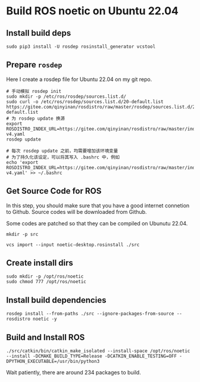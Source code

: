 # Build ROS noetic on Ubuntu 22.04

## Install build deps

```shell
sudo pip3 install -U rosdep rosinstall_generator vcstool
```

## Prepare `rosdep`

Here I create a rosdep file for Ubuntu 22.04 on my git repo.

```shell
# 手动模拟 rosdep init
sudo mkdir -p /etc/ros/rosdep/sources.list.d/
sudo curl -o /etc/ros/rosdep/sources.list.d/20-default.list https://gitee.com/qinyinan/rosdistro/raw/master/rosdep/sources.list.d/20-default.list
# 为 rosdep update 换源
export ROSDISTRO_INDEX_URL=https://gitee.com/qinyinan/rosdistro/raw/master/index-v4.yaml
rosdep update

# 每次 rosdep update 之前，均需要增加该环境变量
# 为了持久化该设定，可以将其写入 .bashrc 中，例如
echo 'export ROSDISTRO_INDEX_URL=https://gitee.com/qinyinan/rosdistro/raw/master/index-v4.yaml' >> ~/.bashrc
```

## Get Source Code for ROS

In this step, you should make sure that you have a good internet connetion to Github. Source codes will be downloaded from Github.

Some codes are patched so that they can be compiled on Ubunutu 22.04.

```
mkdir -p src

vcs import --input noetic-desktop.rosinstall ./src
```

## Create install dirs

```shell
sudo mkdir -p /opt/ros/noetic
sudo chmod 777 /opt/ros/noetic
```

## Install build dependencies

```
rosdep install --from-paths ./src --ignore-packages-from-source --rosdistro noetic -y
```

## Build and Install ROS

```shell
./src/catkin/bin/catkin_make_isolated --install-space /opt/ros/noetic  --install -DCMAKE_BUILD_TYPE=Release -DCATKIN_ENABLE_TESTING=OFF -DPYTHON_EXECUTABLE=/usr/bin/python3 
```

Wait patiently, there are around 234 packages to build.
